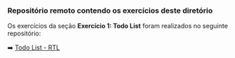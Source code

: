 ### Repositório remoto contendo os exercícios deste diretório

Os exercícios da seção **Exercício 1: Todo List** foram realizados no seguinte repositório:

:arrow_right: [Todo List - RTL](https://github.com/tiagordebarros/exercise-todo-list)